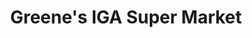 ---
title: "Greene's IGA Super Market"
url: /sneedville/greenes-iga-super-market/
shop: Supermarkt
---